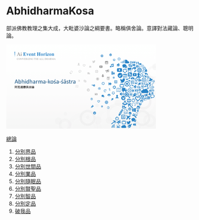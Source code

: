 # AbhidharmaKosa
部派佛教教理之集大成，大毗婆沙論之綱要書。略稱俱舍論。意譯對法藏論、聰明論。

<img src="https://github.com/WilsonTW/AbhidharmaKosa/blob/master/res/1.png" width="80%" height="80%"/>

[總論](https://github.com/WilsonTW/AbhidharmaKosa/blob/master/Kosa_Intro.md)
1. [分別界品](https://github.com/WilsonTW/AbhidharmaKosa/blob/master/Kosa_1.md)
2. [分別根品](https://github.com/WilsonTW/AbhidharmaKosa/blob/master/Kosa_2.md)
3. [分別世間品](https://github.com/WilsonTW/AbhidharmaKosa/blob/master/Kosa_3.md)
4. [分別業品](https://github.com/WilsonTW/AbhidharmaKosa/blob/master/Kosa_4.md)
5. [分別隨眠品](https://github.com/WilsonTW/AbhidharmaKosa/blob/master/Kosa_5.md)
6. [分別賢聖品](https://github.com/WilsonTW/AbhidharmaKosa/blob/master/Kosa_6.md)
7. [分別智品](https://github.com/WilsonTW/AbhidharmaKosa/blob/master/Kosa_7.md)
8. [分別定品](https://github.com/WilsonTW/AbhidharmaKosa/blob/master/Kosa_8.md)
9. [破我品](https://github.com/WilsonTW/AbhidharmaKosa/blob/master/Kosa_9.md)
